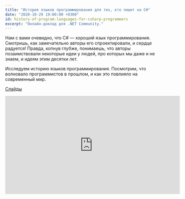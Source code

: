 ```yaml
---
title: "История языков программирования для тех, кто пишет на C#"
date: "2020-10-29 19:00:00 +0300"
id: history-of-program-languages-for-csharp-programmers
excerpt: "Онлайн-доклад для .NET Community."
---
```


Нам с вами очевидно, что C# — хороший язык программирования. Смотришь, как замечательно авторы его спроектировали, и сердце радуется! Правда, копнув глубже, понимаешь, что авторы позаимствовали некоторые идеи у людей, про которых мы даже и не знаем, и идеям этим десятки лет.

Исследуем историю языков программирования. Посмотрим, что волновало программистов в прошлом, и как это повлияло на современный мир.

[Слайды](/download/history-of-program-languages-for-csharp-programmers.pdf)

<div class="video">
    <iframe width="560" height="315" src="https://www.youtube.com/embed/XPnVY88BUik?start=4950" frameborder="0" allow="accelerometer; autoplay; clipboard-write; encrypted-media; gyroscope; picture-in-picture" allowfullscreen></iframe>
</div>

